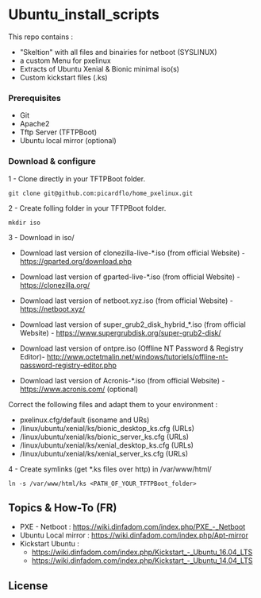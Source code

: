# Ubuntu_install_scripts

This repo contains :

- "Skeltion" with all files and binairies for netboot (SYSLINUX)
- a custom Menu for pxelinux
- Extracts of Ubuntu Xenial & Bionic minimal iso(s)
- Custom kickstart files (.ks)

### Prerequisites

* Git
* Apache2
* Tftp Server (TFTPBoot)
* Ubuntu local mirror (optional)

### Download & configure

1 - Clone directly in your TFTPBoot folder.

```
git clone git@github.com:picardflo/home_pxelinux.git
```
2 - Create folling folder in your TFTPBoot folder.
```
mkdir iso
```
3 - Download in iso/

- Download last version of clonezilla-live-*.iso (from official Website) - https://gparted.org/download.php
- Download last version of gparted-live-*.iso (from official Website)  - https://clonezilla.org/
- Download last version of netboot.xyz.iso (from official Website) - https://netboot.xyz/
- Download last version of super_grub2_disk_hybrid_*.iso (from official Website) - https://www.supergrubdisk.org/super-grub2-disk/
- Download last version of  ontpre.iso (Offline NT Password & Registry Editor)- http://www.octetmalin.net/windows/tutoriels/offline-nt-password-registry-editor.php

- Download last version of Acronis-*.iso (from official Website) - https://www.acronis.com/ (optional)

Correct the following files and adapt them to your environment :
- pxelinux.cfg/default (isoname and URs)
- /linux/ubuntu/xenial/ks/bionic_desktop_ks.cfg (URLs)
- /linux/ubuntu/xenial/ks/bionic_server_ks.cfg (URLs)
- /linux/ubuntu/xenial/ks/xenial_desktop_ks.cfg (URLs)
- /linux/ubuntu/xenial/ks/xenial_server_ks.cfg (URLs)


4 - Create symlinks (get *.ks files over http) in /var/www/html/

```
ln -s /var/www/html/ks <PATH_OF_YOUR_TFTPBoot_folder>
```

## Topics & How-To (FR)

- PXE - Netboot : https://wiki.dinfadom.com/index.php/PXE_-_Netboot
- Ubuntu Local mirror : https://wiki.dinfadom.com/index.php/Apt-mirror
- Kickstart Ubuntu :
  - https://wiki.dinfadom.com/index.php/Kickstart_-_Ubuntu_16.04_LTS
  - https://wiki.dinfadom.com/index.php/Kickstart_-_Ubuntu_14.04_LTS

## License
